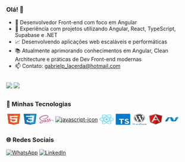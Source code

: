 ### Olá! 👋

- 🔭 Desenvolvedor Front-end com foco em Angular
- 💼 Experiência com projetos utilizando Angular, React, TypeScript, Supabase e .NET
- 📈 Desenvolvendo aplicações web escaláveis e performáticas
- 📚 Atualmente aprimorando conhecimentos em Angular, Clean Architecture e práticas de Dev Front-end modernas
- 📫 Contato: gabrielp_lacerda@hotmail.com

##

<div>
  <img height="180em" src="https://github-readme-stats.vercel.app/api?username=Gabriel-silva-lacerda&show_icons=true&theme=dark&include_all_commits=true&count_private=true"/>
  <img height="180em" src="https://github-readme-stats.vercel.app/api/top-langs/?username=Gabriel-silva-lacerda&hide=less,scss&layout=compact&langs_count=16&theme=dark"/>
</div>

##

### 🚀 Minhas Tecnologias

<div style="display: inline_block">
  <a href="https://www.origamid.com/certificate/198d719b" target="_blank"><img align="center" height="30" width="40" alt="html-icon" src="https://raw.githubusercontent.com/devicons/devicon/master/icons/html5/html5-original.svg"></a>
  <a href="https://www.origamid.com/certificate/3287d4d4" target="_blank"><img align="center" height="30" width="40" alt="css-icon" src="https://raw.githubusercontent.com/devicons/devicon/master/icons/css3/css3-original.svg"></a>
  <a href="https://www.origamid.com/certificate/1297790c" target="_blank"><img align="center" height="30" width="40" alt="sass-icon" src="https://raw.githubusercontent.com/devicons/devicon/master/icons/sass/sass-original.svg"></a>
  <a href="https://www.origamid.com/certificate/c08a42c9" target="_blank"><img align="center" height="30" width="40" alt="javascript-icon" src="https://cdn.jsdelivr.net/gh/devicons/devicon/icons/javascript/javascript-original.svg"></a>
  <a href="https://www.origamid.com/certificate/de30adfb" target="_blank"><img align="center" height="30" width="40" alt="react-icon" src="https://raw.githubusercontent.com/devicons/devicon/master/icons/react/react-original.svg"></a>
  <a href="https://www.origamid.com/certificate/96a1bd58" target="_blank"><img align="center" height="30" width="40" alt="typescript-icon" src="https://raw.githubusercontent.com/devicons/devicon/master/icons/typescript/typescript-original.svg"></a>
  <a href="https://www.origamid.com/certificate/94924248" target="_blank"><img align="center" height="30" width="40" alt="wordpress-icon" src="https://raw.githubusercontent.com/devicons/devicon/master/icons/wordpress/wordpress-original.svg"></a>
  <img align="center" height="30" width="40" alt="angular-icon" src="https://raw.githubusercontent.com/devicons/devicon/master/icons/angularjs/angularjs-original.svg">
  <img align="center" height="30" width="40" alt="dotnet-icon" src="https://raw.githubusercontent.com/devicons/devicon/master/icons/dot-net/dot-net-original.svg">
</div>

##

### 🌐 Redes Sociais

[![WhatsApp](https://img.shields.io/badge/WhatsApp-25D366?style=for-the-badge&logo=whatsapp&logoColor=white)](https://wa.me/5511969101312)
[![LinkedIn](https://img.shields.io/badge/LinkedIn-0077B5?style=for-the-badge&logo=linkedin&logoColor=white)](https://www.linkedin.com/in/gabriel-s-6608b1120/)

 
  


